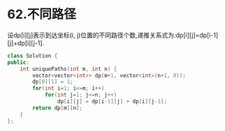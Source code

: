 # 62.不同路径

设dp[i][j]表示到达坐标(i, j)位置的不同路径个数,递推关系式为:dp[i][j]=dp[i-1][j]+dp[i][j-1].

```cpp
class Solution {
public:
    int uniquePaths(int m, int n) {
        vector<vector<int>> dp(m+1, vector<int>(n+1, 0));
        dp[0][1] = 1;
        for(int i=1; i<=m; i++)
            for(int j=1; j<=n; j++)
                dp[i][j] = dp[i-1][j] + dp[i][j-1];
        return dp[m][n];
    }
};
```

